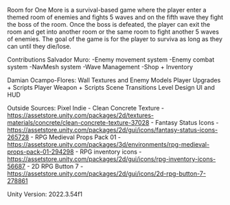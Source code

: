 Room for One More is a survival-based game where the player enter a themed room of enemies and fights 5 waves and on the fifth wave they fight the boss of the room. 
Once the boss is defeated, the player can exit the room and get into another room or the same room to fight another 5 waves of enemies.
The goal of the game is for the player to surviva as long as they can until they die/lose.

Contributions
Salvador Muro: -Enemy movement system
               -Enemy combat system
               -NavMesh system
               -Wave Management
               -Shop + Inventory

Damian Ocampo-Flores:   Wall Textures and Enemy Models
                        Player Upgrades + Scripts
                        Player Weapon + Scripts
                        Scene Transitions
                        Level Design
                        UI and HUD


Outside Sources: Pixel Indie - Clean Concrete Texture - https://assetstore.unity.com/packages/2d/textures-materials/concrete/clean-concrete-texture-37028
                             - Fantasy Status Icons - https://assetstore.unity.com/packages/2d/gui/icons/fantasy-status-icons-265728
                             - RPG Medieval Props Pack 01 - https://assetstore.unity.com/packages/3d/environments/rpg-medieval-props-pack-01-294298
                             - RPG inventory icons - https://assetstore.unity.com/packages/2d/gui/icons/rpg-inventory-icons-56687
                             - 2D RPG Button 7 - https://assetstore.unity.com/packages/2d/gui/icons/2d-rpg-button-7-278861

Unity Version: 2022.3.54f1
